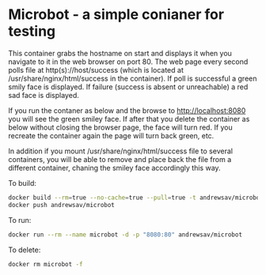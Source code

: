 # Microbot - a simple conianer for testing

This container grabs the hostname on start and displays it when you navigate to it in the web browser on port 80.
The web page every second polls file at http(s)://host/success (which is located at /usr/share/nginx/html/success in the container).
If poll is successful a green smily face is displayed. If failure (success is absent or unreachable) a red sad face is displayed.

If you run the contaner as below and the browse to <http://localhost:8080> you will see the green smiley face. 
If after that you delete the container as below without closing the browser page, the face will turn red.
If you recreate the container again the page will turn back green, etc.

In addition if you mount /usr/share/nginx/html/success file to several containers, you will be able to remove and place back the file from a different container, chaning the smiley face accordingly this way.

To build:

```bash
docker build --rm=true --no-cache=true --pull=true -t andrewsav/microbot .
docker push andrewsav/microbot
```

To run:

```bash
docker run --rm --name microbot -d -p "8080:80" andrewsav/microbot
```

To delete:

```bash
docker rm microbot -f
```
